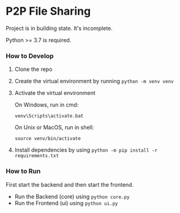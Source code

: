 # P2P File Sharing

Project is in building state. It's incomplete.

Python >= 3.7 is required.

### How to Develop

1. Clone the repo
2. Create the virtual environment by running `python -m venv venv`
3. Activate the virtual environment
  
    On Windows, run in cmd:
    
    `venv\Scripts\activate.bat`

    On Unix or MacOS, run in shell:

    `source venv/bin/activate`


4. Install dependencies by using `python -m pip install -r requirements.txt`

### How to Run
First start the backend and then start the frontend.
- Run the Backend (core) using `python core.py`
- Run the Frontend (ui) using `python ui.py`
